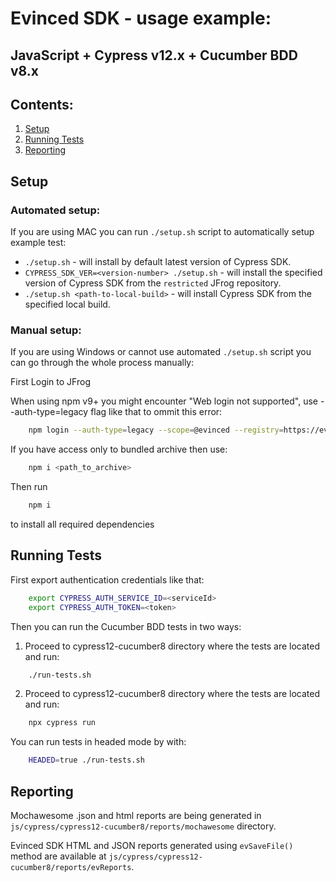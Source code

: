 # Evinced SDK - usage example:
## JavaScript + Cypress v12.x + Cucumber BDD v8.x


## Contents:
1. [Setup](#setup)
2. [Running Tests](#running-tests)
3. [Reporting](#reporting)


## Setup

### Automated setup:

If you are using MAC you can run `./setup.sh` script to automatically setup example test:

* `./setup.sh` - will install by default latest version of Cypress SDK.
* `CYPRESS_SDK_VER=<version-number> ./setup.sh` - will install the specified version of Cypress SDK from the `restricted` JFrog repository.
* `./setup.sh <path-to-local-build>` - will install Cypress SDK from the specified local build.


### Manual setup:

If you are using Windows or cannot use automated `./setup.sh` script you can go through the whole process manually:

First Login to JFrog

When using npm v9+ you might encounter "Web login not supported", use --auth-type=legacy flag like that to ommit this error:
```bash
    npm login --auth-type=legacy --scope=@evinced --registry=https://evinced.jfrog.io/artifactory/api/npm/restricted-npm/
```

If you have access only to bundled archive then use:
```bash
    npm i <path_to_archive>
```

Then run 
```bash
    npm i
```
to install all required dependencies

## Running Tests

First export authentication credentials like that:

```bash
    export CYPRESS_AUTH_SERVICE_ID=<serviceId>
    export CYPRESS_AUTH_TOKEN=<token>
```

Then you can run the Cucumber BDD tests in two ways:

1. Proceed to cypress12-cucumber8 directory where the tests are located and run:
```bash
    ./run-tests.sh
```

2. Proceed to cypress12-cucumber8 directory where the tests are located and run:
```bash
    npx cypress run
```
You can run tests in headed mode by with:
```bash
    HEADED=true ./run-tests.sh
```

## Reporting
  
Mochawesome .json and html reports are being generated in `js/cypress/cypress12-cucumber8/reports/mochawesome` directory.

Evinced SDK HTML and JSON reports generated using `evSaveFile()` method are available at `js/cypress/cypress12-cucumber8/reports/evReports`.
  